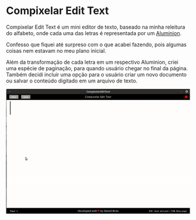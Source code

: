 # Compixelar Edit Text

Compixelar Edit Text é um mini editor de texto, baseado na minha releitura do alfabeto, onde cada uma das letras é representada por um [Aluminion](https://www.instagram.com/aluminions.13/).

Confesso que fiquei até surpreso com o que acabei fazendo, pois algumas coisas nem estavam no meu plano inicial.

Além da transformação de cada letra em um respectivo Aluminion, criei uma espécie de paginação, para quando usuário chegar no final da página. Também decidi incluir uma opção para o usuário criar um novo documento ou salvar o conteúdo digitado em um arquivo de texto.

![Edit Text](preview.gif)
